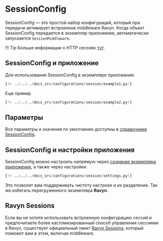 # SessionConfig

SessionConfig — это простой набор конфигураций, который при передаче активирует встроенное middleware Ravyn.
Когда объект SessionConfig передается в экземпляр приложения, автоматически запускается `SessionMiddleware`.

!!! Tip
    Больше информации о HTTP сессиях
    <a href="https://developer.mozilla.org/en-US/docs/Web/HTTP/Session" target='_blank'>тут</a>.

## SessionConfig и приложение

Для использования SessionConfig в экземпляре приложения.

```python hl_lines="4 7"
{!> ../../../docs_src/configurations/session/example1.py!}
```

Еще пример

```python hl_lines="4-5 8"
{!> ../../../docs_src/configurations/session/example2.py!}
```

## Параметры

Все параметры и значения по умолчанию доступны в [справочнике SessionConfig](../references/configurations/session.md).

## SessionConfig и настройки приложения

SessionConfig можно настроить напрямую через [создание экземпляра приложения](#sessionconfig-and-application), а также через настройки.

```python
{!> ../../../docs_src/configurations/session/settings.py!}
```

Это позволит вам поддерживать чистоту настроек и их разделение. Так же избегать перегруженного экземпляра **Ravyn**.

## Ravyn Sessions

Если вы не хотите использовать встроенную конфигурацию сессий и предпочитаете более кастомизированный
способ управления сессиями в Ravyn, существует официальный пакет [Ravyn Sessions](https://esmerald-sessions.dymmond.com/),
который поможет вам в этом, включая middleware.
